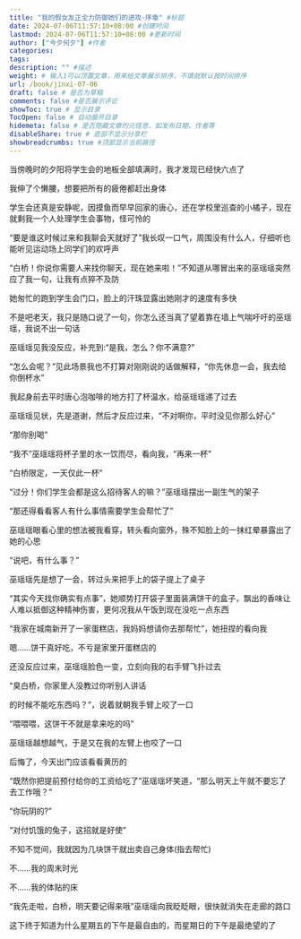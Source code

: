 ```yaml
---
title: "我的假女友正全力防御她们的进攻·序章" #标题
date: 2024-07-06T11:57:10+08:00 #创建时间
lastmod: 2024-07-06T11:57:10+08:00 #更新时间
author: ["今夕何夕"] #作者
categories:
tags:
description: "" #描述
weight: # 输入1可以顶置文章，用来给文章展示排序，不填就默认按时间排序
url: /book/jinxi-07-06
draft: false # 是否为草稿
comments: false #是否展示评论
showToc: true # 显示目录
TocOpen: false # 自动展开目录
hidemeta: false # 是否隐藏文章的元信息，如发布日期、作者等
disableShare: true # 底部不显示分享栏
showbreadcrumbs: true #顶部显示当前路径
---
```

当傍晚时的夕阳将学生会的地板全部填满时，我才发现已经快六点了

我伸了个懒腰，想要把所有的疲倦都赶出身体

学生会还真是安静呢，因摸鱼而早早回家的唐心，还在学校里巡查的小橘子，现在就剩我一个人处理学生会事物，怪可怜的

“要是谁这时候过来和我聊会天就好了”我长叹一口气，周围没有什么人，仔细听也能听见运动场上同学们的欢呼声

“白桥！你说你需要人来找你聊天，现在她来啦！”不知道从哪冒出来的巫瑶瑶突然应了我一句，让我有点猝不及防

她匆忙的跑到学生会门口，脸上的汗珠显露出她刚才的速度有多快

不是吧老天，我只是随口说了一句，你怎么还当真了望着靠在墙上气喘吁吁的巫瑶瑶，我说不出一句话

巫瑶瑶见我没反应，补充到:“是我，怎么？你不满意?”

“怎么会呢？”见此场景我也不打算对刚刚说的话做解释，“你先休息一会，我去给你倒杯水”

我起身前去平时唐心泡咖啡的地方打了杯温水，给巫瑶瑶递了过去

巫瑶瑶见状，先是道谢，然后才反应过来，“不对啊你，平时没见你那么好心”

“那你别喝”

“我不”巫瑶瑶将杯子里的水一饮而尽，看向我，“再来一杯”

“白桥限定，一天仅此一杯”

“过分！你们学生会都是这么招待客人的嘛？”巫瑶瑶摆出一副生气的架子

“那还得看看客人有什么事情需要学生会帮忙了”

巫瑶瑶眼看心里的想法被我看穿，转头看向窗外，殊不知脸上的一抹红晕暴露出了她的心思

“说吧，有什么事？”

巫瑶瑶先是想了一会，转过头来把手上的袋子提上了桌子

“其实今天找你确实有点事”，她顺势打开袋子里面装满饼干的盒子，飘出的香味让人难以抵御这种精神伤害，更何况我从午饭到现在没吃一点东西

“我家在城南新开了一家蛋糕店，我妈妈想请你去那帮忙”，她扭捏的看向我

嗯……饼干真好吃，不亏是家里开蛋糕店的

还没反应过来，巫瑶瑶脸色一变，立刻向我的右手臂飞扑过去

“臭白桥，你家里人没教过你听别人讲话

的时候不能吃东西吗？”，说着就朝我手臂上咬了一口

“喂喂喂，这饼干不就是拿来吃的吗”

巫瑶瑶越想越气，于是又在我的左臂上也咬了一口

后悔了，今天出门应该看看黄历的

“既然你把提前预付给你的工资给吃了”巫瑶瑶坏笑道，“那么明天上午就不要忘了去工作哦？”

“你玩阴的?”

“对付饥饿的兔子，这招就是好使”

不知不觉间，我就因为几块饼干就出卖自己身体(指去帮忙)

不……我的周末时光

不……我的体贴的床

“我先走啦，白桥，明天要记得来哦”巫瑶瑶向我眨眨眼，很快就消失在走廊的路口

这下终于知道为什么星期五的下午是最自由的，而星期日的下午是最绝望的了
